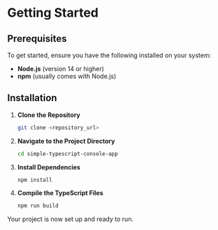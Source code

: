 
# Getting Started

## Prerequisites
To get started, ensure you have the following installed on your system:
- **Node.js** (version 14 or higher)
- **npm** (usually comes with Node.js)

## Installation

1. **Clone the Repository**
   ```bash
   git clone <repository_url>
   ```

2. **Navigate to the Project Directory**
   ```bash
   cd simple-typescript-console-app
   ```

3. **Install Dependencies**
   ```bash
   npm install
   ```

4. **Compile the TypeScript Files**
   ```bash
   npm run build
   ```

Your project is now set up and ready to run.
